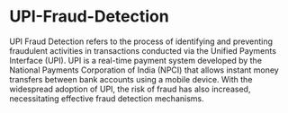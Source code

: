 # UPI-Fraud-Detection

UPI Fraud Detection refers to the process of identifying and preventing fraudulent activities in transactions conducted via the Unified Payments Interface (UPI). UPI is a real-time payment system developed by the National Payments Corporation of India (NPCI) that allows instant money transfers between bank accounts using a mobile device. With the widespread adoption of UPI, the risk of fraud has also increased, necessitating effective fraud detection mechanisms.
